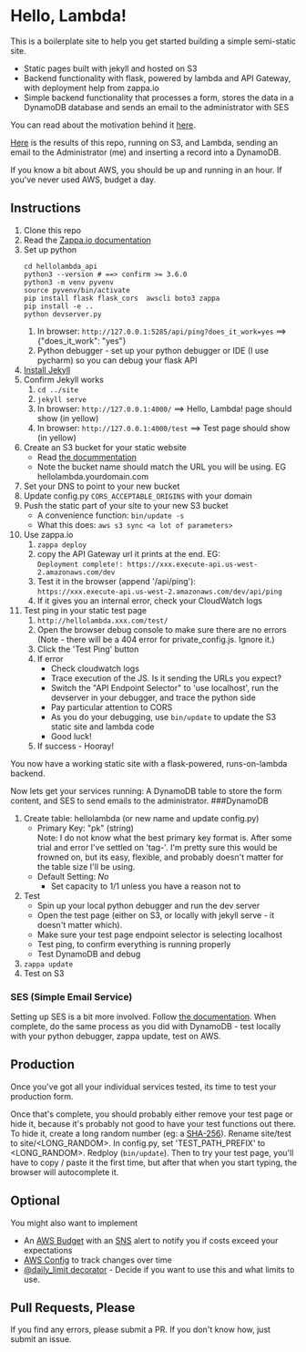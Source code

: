 # Hello, Lambda!
This is a boilerplate site to help you get started building a simple semi-static site.
* Static pages built with jekyll and hosted on S3
* Backend functionality with flask, powered by lambda and API Gateway, with deployment help from zappa.io
* Simple backend functionality that processes a form, stores the data in a DynamoDB database and sends an email to the administrator with SES

You can read about the motivation behind it [here](https://medium.com/@rrosen326/a-semi-static-site-with-s3-lambda-jekyll-and-flask-93c33c0fc820).

[Here](http://hellolambda.k2company.com/) is the results of this repo, running on S3, and Lambda, sending an email to the Administrator (me) and inserting a record into a DynamoDB. 

If you know a bit about AWS, you should be up and running in an hour.  If you've never used AWS, budget a day. 

## Instructions

1. Clone this repo
1. Read the [Zappa.io documentation](https://github.com/Miserlou/Zappa)
1. Set up python
    ```
    cd hellolambda_api
    python3 --version # ==> confirm >= 3.6.0
    python3 -m venv pyvenv
    source pyvenv/bin/activate
    pip install flask flask_cors  awscli boto3 zappa
    pip install -e ..
    python devserver.py
    ```
    1. In browser: `http://127.0.0.1:5285/api/ping?does_it_work=yes` ==> {"does_it_work": "yes"}
    1. Python debugger - set up your python debugger or IDE (I use pycharm) so you can debug your flask API
1. [Install Jekyll](http://jekyllrb.com/docs/installation/)
1. Confirm Jekyll works
    1. `cd ../site`
    1. `jekyll serve`
    1. In browser: `http://127.0.0.1:4000/` ==> Hello, Lambda! page should show (in yellow)
    1. In browser: `http://127.0.0.1:4000/test` ==> Test page should show (in yellow)
1. Create an S3 bucket for your static website
    * Read [the docummentation](http://docs.aws.amazon.com/AmazonS3/latest/dev/WebsiteHosting.html)
    * Note the bucket name should match the URL you will be using. EG hellolambda.yourdomain.com
1. Set your DNS to point to your new bucket
1. Update config.py `CORS_ACCEPTABLE_ORIGINS` with your domain
1. Push the static part of your site to your new S3 bucket
    * A convenience function: `bin/update -s`
    * What this does: `aws s3 sync <a lot of parameters>`
1. Use zappa.io
    1. `zappa deploy`
    1. copy the API Gateway url it prints at the end. EG:  
       `Deployment complete!: https://xxx.execute-api.us-west-2.amazonaws.com/dev`
    1. Test it in the browser (append '/api/ping'):  
       `https://xxx.execute-api.us-west-2.amazonaws.com/dev/api/ping`
    1. If it gives you an internal error, check your CloudWatch logs
1. Test ping in your static test page
    1. `http://hellolambda.xxx.com/test/`
    1. Open the browser debug console to make sure there are no errors  
        (Note - there will be a 404 error for private_config.js. Ignore it.)
    1. Click the 'Test Ping' button
    1. If error
        * Check cloudwatch logs
        * Trace execution of the JS. Is it sending the URLs you expect?
        * Switch the "API Endpoint Selector" to 'use localhost', run the devserver in your debugger, and trace the python side
        * Pay particular attention to CORS
        * As you do your debugging, use `bin/update` to update the S3 static site and lambda code
        * Good luck!
    1. If success - Hooray!

You now have a working static site with a flask-powered, runs-on-lambda backend.

Now lets get your services running: A DynamoDB table to store the form content, and SES to send emails to the administrator.
###DynamoDB
1. Create table: hellolambda (or new name and update config.py)
    * Primary Key: "pk" (string)  
    Note: I do not know what the best primary key format is. After some trial and error I've settled on 'tag-<datestr>'. I'm pretty sure this would be frowned on, but its easy, flexible, and probably doesn't matter for the table size I'll be using.
    * Default Setting: *No*
        * Set capacity to 1/1 unless you have a reason not to
1. Test
    * Spin up your local python debugger and run the dev server
    * Open the test page (either on S3, or locally with jekyll serve - it doesn't matter which). 
    * Make sure your test page endpoint selector is selecting localhost
    * Test ping, to confirm everything is running properly
    * Test DynamoDB and debug
1. `zappa update`
1. Test on S3

### SES (Simple Email Service)
Setting up SES is a bit more involved.  Follow [the documentation](https://aws.amazon.com/documentation/ses/).  When complete, do the same process as you did with DynamoDB - test locally with your python debugger, zappa update, test on AWS. 

## Production
Once you've got all your individual services tested, its time to test your production form.

Once that's complete, you should probably either remove your test page or hide it, because it's probably not good to have your test functions out there. To hide it, create a long random number (eg: a [SHA-256](http://www.xorbin.com/tools/sha256-hash-calculator)).  Rename site/test to site/<LONG_RANDOM>.  In config.py, set 'TEST_PATH_PREFIX' to <LONG_RANDOM>.  Redploy (`bin/update`).  Then to try your test page, you'll have to copy / paste it the first time, but after that when you start typing, the browser will autocomplete it. 

## Optional
You might also want to implement
* An [AWS Budget](http://docs.aws.amazon.com/awsaccountbilling/latest/aboutv2/budgets-managing-costs.html) with an [SNS](https://aws.amazon.com/sns/) alert to notify you if costs exceed your expectations
* [AWS Config](https://aws.amazon.com/config/) to track changes over time
* [@daily_limit decorator](https://github.com/rr326/hellolambda/blob/master/hellolambda_api/limiter.py) - Decide if you want to use this and what limits to use. 

## Pull Requests, Please
If you find any errors, please submit a PR. If you don't know how, just submit an issue. 

